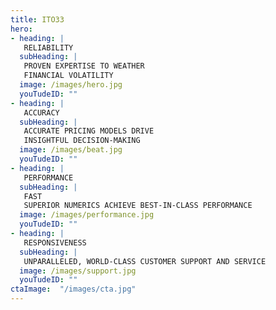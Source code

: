 ```yaml
---
title: ITO33
hero:
- heading: | 
   RELIABILITY 
  subHeading: |
   PROVEN EXPERTISE TO WEATHER   
   FINANCIAL VOLATILITY
  image: /images/hero.jpg
  youTudeID: ""
- heading: | 
   ACCURACY
  subHeading: |
   ACCURATE PRICING MODELS DRIVE 
   INSIGHTFUL DECISION-MAKING   
  image: /images/beat.jpg
  youTudeID: ""
- heading: | 
   PERFORMANCE
  subHeading: |
   FAST
   SUPERIOR NUMERICS ACHIEVE BEST-IN-CLASS PERFORMANCE
  image: /images/performance.jpg
  youTudeID: ""
- heading: | 
   RESPONSIVENESS
  subHeading: |
   UNPARALLELED, WORLD-CLASS CUSTOMER SUPPORT AND SERVICE
  image: /images/support.jpg
  youTudeID: ""
ctaImage:  "/images/cta.jpg"
---
```


